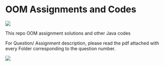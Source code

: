 # OOM Assignments and Codes

![](https://img.shields.io/badge/java-assignment-blue)

This repo OOM assignment solutions and other Java codes

For Question/ Assignment description, please read the pdf attached with every Folder corresponding to the question number.

![](https://ForTheBadge.com/images/badges/built-with-love.svg)
